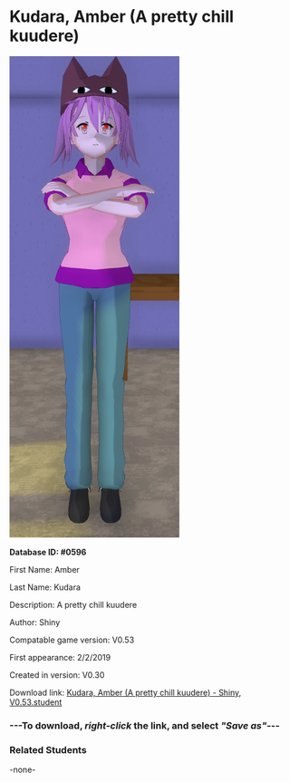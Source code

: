 # Kudara, Amber (A pretty chill kuudere)

<img src="../../Files/Images/Kudara, Amber (A pretty chill kuudere).png" title="Kudara, Amber (A pretty chill kuudere) - Shiny, V0.53">

**Database ID: #0596**

First Name: Amber

Last Name: Kudara

Description: A pretty chill kuudere

Author: Shiny

Compatable game version: V0.53

First appearance: 2/2/2019

Created in version: V0.30

Download link: <a href="https://raw.githubusercontent.com/Arbiter1223/Daigaku-Gurashi-Custom-Students/master/Files/Student%20Files/Kudara%2C%20Amber%20(A%20pretty%20chill%20kuudere)%20-%20Shiny%2C%20V0.53.student">Kudara, Amber (A pretty chill kuudere) - Shiny, V0.53.student</a>

### ---**To download, _right-click_ the link, and select _"Save as"_**---

### Related Students

-none-
